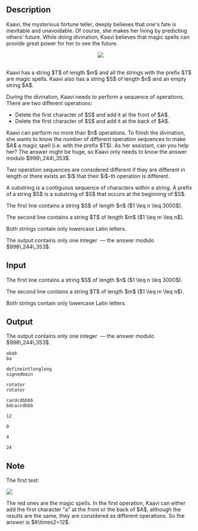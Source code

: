 ## Description

<div><p>Kaavi, the mysterious fortune teller, deeply believes that one's fate is inevitable and unavoidable. Of course, she makes her living by predicting others' future. While doing divination, Kaavi believes that magic spells can provide great power for her to see the future. </p><center><img class="tex-graphics" src="file://BlVJAkhA.png" style="max-width: 100.0%;max-height: 100.0%;"></center>&nbsp;<p>Kaavi has a string $T$ of length $m$ and all the strings with the prefix $T$ are magic spells. Kaavi also has a string $S$ of length $n$ and an empty string $A$.</p><p>During the divination, Kaavi needs to perform a sequence of operations. There are two different operations:</p><ul><li> Delete the first character of $S$ and add it at the <span class="tex-font-style-bf">front</span> of $A$.</li><li> Delete the first character of $S$ and add it at the <span class="tex-font-style-bf">back</span> of $A$.</li></ul><p>Kaavi can perform <span class="tex-font-style-bf">no more than</span> $n$ operations. To finish the divination, she wants to know the number of different operation sequences to make $A$ a magic spell (i.e. with the prefix $T$). As her assistant, can you help her? The answer might be huge, so Kaavi only needs to know the answer modulo $998\,244\,353$.</p><p>Two operation sequences are considered different if they are different in length or there exists an $i$ that their $i$-th operation is different. </p><p>A substring is a contiguous sequence of characters within a string. A prefix of a string $S$ is a substring of $S$ that occurs at the beginning of $S$.</p></div><div class="input-specification"><p>The first line contains a string $S$ of length $n$ ($1 \leq n \leq 3000$).</p><p>The second line contains a string $T$ of length $m$ ($1 \leq m \leq n$).</p><p>Both strings contain only lowercase Latin letters.</p></div><div class="output-specification"><p>The output contains only one integer &nbsp;— the answer modulo $998\,244\,353$.</p></div>

## Input

<p>The first line contains a string $S$ of length $n$ ($1 \leq n \leq 3000$).</p><p>The second line contains a string $T$ of length $m$ ($1 \leq m \leq n$).</p><p>Both strings contain only lowercase Latin letters.</p>

## Output

<p>The output contains only one integer &nbsp;— the answer modulo $998\,244\,353$.</p>





```input1
abab
ba
```




```input2
defineintlonglong
signedmain
```




```input3
rotator
rotator
```




```input4
cacdcdbbbb
bdcaccdbbb
```




```output1
12
```




```output2
0
```




```output3
4
```




```output4
24
```



## Note

<p>The first test:</p><p><img class="tex-graphics" src="file://pzZPwBzn.png" style="max-width: 100.0%;max-height: 100.0%;"></p><p>The red ones are the magic spells. In the first operation, Kaavi can either add the first character "<span class="tex-font-style-tt">a</span>" at the front or the back of $A$, although the results are the same, they are considered as different operations. So the answer is $6\times2=12$.</p>
